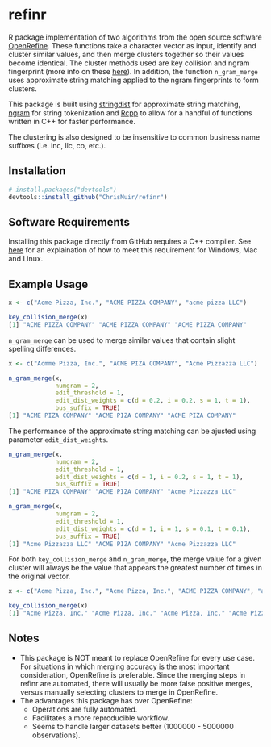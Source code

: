 refinr
========

R package implementation of two algorithms from the open source software [OpenRefine](http://openrefine.org/). These functions take a character vector as input, identify and cluster similar values, and then merge clusters together so their values become identical. The cluster methods used are key collision and ngram fingerprint (more info on these [here](https://github.com/OpenRefine/OpenRefine/wiki/Clustering-In-Depth)). In addition, the function `n_gram_merge` uses approximate string matching applied to the ngram fingerprints to form clusters.

This package is built using [stringdist](https://cran.r-project.org/web/packages/stringdist/index.html) for approximate string matching, [ngram](https://cran.r-project.org/web/packages/ngram/index.html) for string tokenization and [Rcpp](https://cran.r-project.org/web/packages/Rcpp/index.html) to allow for a handful of functions written in C++ for faster performance.

The clustering is also designed to be insensitive to common business name suffixes (i.e. inc, llc, co, etc.).

Installation
------------

``` r
# install.packages("devtools")
devtools::install_github("ChrisMuir/refinr")
```

Software Requirements
---------------------
Installing this package directly from GitHub requires a C++ compiler. See [here](https://support.rstudio.com/hc/en-us/articles/200486498-Package-Development-Prerequisites) for an explaination of how to meet this requirement for Windows, Mac and Linux.

Example Usage
-------------

```r
x <- c("Acme Pizza, Inc.", "ACME PIZZA COMPANY", "acme pizza LLC")
```
```r
key_collision_merge(x)
[1] "ACME PIZZA COMPANY" "ACME PIZZA COMPANY" "ACME PIZZA COMPANY"
```

`n_gram_merge` can be used to merge similar values that contain slight spelling differences.
```r
x <- c("Acmme Pizza, Inc.", "ACME PIZA COMPANY", "Acme Pizzazza LLC")
```
```r
n_gram_merge(x, 
             numgram = 2, 
             edit_threshold = 1, 
             edit_dist_weights = c(d = 0.2, i = 0.2, s = 1, t = 1), 
             bus_suffix = TRUE)
[1] "ACME PIZA COMPANY" "ACME PIZA COMPANY" "ACME PIZA COMPANY"
```

The performance of the approximate string matching can be ajusted using parameter `edit_dist_weights`.
```r
n_gram_merge(x, 
             numgram = 2, 
             edit_threshold = 1, 
             edit_dist_weights = c(d = 1, i = 0.2, s = 1, t = 1), 
             bus_suffix = TRUE)
[1] "ACME PIZA COMPANY" "ACME PIZA COMPANY" "Acme Pizzazza LLC"
```
```r
n_gram_merge(x, 
             numgram = 2, 
             edit_threshold = 1, 
             edit_dist_weights = c(d = 1, i = 1, s = 0.1, t = 0.1), 
             bus_suffix = TRUE)
[1] "Acme Pizzazza LLC" "ACME PIZA COMPANY" "Acme Pizzazza LLC"
```

For both `key_collision_merge` and `n_gram_merge`, the merge value for a given cluster will always be the value that appears the greatest number of times in the original vector.
```r
x <- c("Acme Pizza, Inc.", "Acme Pizza, Inc.", "ACME PIZZA COMPANY", "acme pizza LLC")
```
```r
key_collision_merge(x)
[1] "Acme Pizza, Inc." "Acme Pizza, Inc." "Acme Pizza, Inc." "Acme Pizza, Inc."
```

Notes
-----

- This package is NOT meant to replace OpenRefine for every use case. For situations in which merging accuracy is the most important consideration, OpenRefine is preferable. Since the merging steps in refinr are automated, there will usually be more false positive merges, versus manually selecting clusters to merge in OpenRefine.
- The advantages this package has over OpenRefine: 
  * Operations are fully automated.
  * Facilitates a more reproducible workflow.
  * Seems to handle larger datasets better (1000000 - 5000000 observations).
